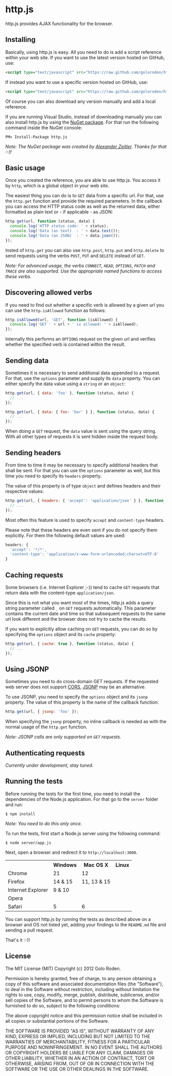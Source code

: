 # http.js

http.js provides AJAX functionality for the browser.

## Installing

Basically, using http.js is easy. All you need to do is add a script reference within your web site. If you want
to use the latest version hosted on GitHub, use:

```html
<script type="text/javascript" src="https://raw.github.com/goloroden/http.js/master/bin/http.min.js"></script>
```

If instead you want to use a specific version hosted on GitHub, use:

```html
<script type="text/javascript" src="https://raw.github.com/goloroden/http.js/master/bin/http-[x.y.z].min.js"></script>
```

Of course you can also download any version manually and add a local reference.

If you are running Visual Studio, instead of downloading manually you can also install http.js by using the
[NuGet package](http://nuget.org/packages/http.js). For that run the following command inside the NuGet console:

    PM> Install-Package http.js

*Note: The NuGet package was created by [Alexander Zeitler](http://www.pdmlab.com). Thanks for that :-)!*

## Basic usage

Once you created the reference, you are able to use http.js. You access it by `http`, which is a global object
in your web site.

The easiest thing you can do is to `GET` data from a specific url. For that, use the `http.get` function and
provide the required parameters. In the callback you can access the HTTP status code as well as the returned
data, either formatted as plain text or - if applicable - as JSON:

```javascript
http.get(url, function (status, data) {
  console.log('HTTP status code: ' + status);
  console.log('Data (as text)  : ' + data.text());
  console.log('Data (as JSON)  : ' + data.json());
});
```

Insted of `http.get` you can also use `http.post`, `http.put` and `http.delete` to send requests using the
verbs `POST`, `PUT` and `DELETE` instead of `GET`.

*Note: For advanced usage, the verbs `CONNECT`, `HEAD`, `OPTIONS`, `PATCH` and `TRACE` are also supported.
Use the appropriate named functions to access these verbs.*

## Discovering allowed verbs

If you need to find out whether a specific verb is allowed by a given url you can use the `http.isAllowed`
function as follows:

```javascript
http.isAllowed(url, 'GET', function (isAllowed) {
  console.log('GET ' + url + ' is allowed: ' + isAllowed);
});
```

Internally this performs an `OPTIONS` request on the given url and verifies whether the specified verb
is contained within the result.

## Sending data

Sometimes it is necessary to send additional data appended to a request. For that, use the `options`
parameter and supply its `data` property. You can either specify the data value using a `string` or an
`object`:

```javascript
http.get(url, { data: 'foo' }, function (status, data) {
  // ...
});

http.get(url, { data: { foo: 'bar' } }, function (status, data) {
  // ...
});
```

When doing a `GET` request, the `data` value is sent using the query string. With all other types of
requests it is sent hidden inside the request body.

## Sending headers

From time to time it may be necessary to specify additional headers that shall be sent. For that you
can use the `options` parameter as well, but this time you need to specify its `headers` property.

The value of this property is of type `object` and defines headers and their respective values:

```javascript
http.get(url, { headers: { 'accept': 'application/json' } }, function (status, data) {
  // ...
});
```

Most often this feature is used to specify `accept` and `content-type` headers.

Please note that these headers are even sent if you do not specify them explicitly. For them the
following default values are used:

```javascript
headers: {
  'accept': '*/*',
  'content-type': 'application/x-www-form-urlencoded;charset=UTF-8'
}
```

## Caching requests

Some browsers (i.e. Internet Explorer ;-)) tend to cache `GET` requests that return data with the
content-type `application/json`.

Since this is not what you want most of the times, http.js adds a query string parameter called `_`
on `GET` requests automatically. This parameter contains the current date and time so that subsequent
requests to the same url look different and the browser does not try to cache the results.

If you want to explicitly allow caching on `GET` requests, you can do so by specifying the `options`
object and its `cache` property:

```javascript
http.get(url, { cache: true }, function (status, data) {
  // ...
});
```

## Using JSONP

Sometimes you need to do cross-domain GET requests. If the requested web server does not support
[CORS](http://en.wikipedia.org/wiki/Cross-origin_resource_sharing), [JSONP](http://en.wikipedia.org/wiki/JSONP)
may be an alternative.

To use JSONP, you need to specify the `options` object and its `jsonp` property. The value of this
property is the name of the callback function:

```javascript
http.get(url, { jsonp: 'foo' });
```

When specifying the `jsonp` property, no inline callback is needed as with the normal usage of the
`http.get` function.

*Note: JSONP calls are only supported on `GET` requests.*

## Authenticating requests

*Currently under development, stay tuned.*

## Running the tests

Before running the tests for the first time, you need to install the dependencies of the Node.js application.
For that go to the `server` folder and run:

    $ npm install

*Note: You need to do this only once.*

To run the tests, first start a Node.js server using the following command:

    $ node server/app.js

Next, open a browser and redirect it to `http://localhost:3000`.

<table>
  <tr><th></th><th>Windows</th><th>Mac OS X</th><th>Linux</th></tr>
  <tr><td>Chrome</td><td>21</td><td>12</td><td></td></tr>
  <tr><td>Firefox</td><td>14 &amp; 15</td><td>11, 13 &amp; 15</td><td></td></tr>
  <tr><td>Internet Explorer</td><td>9 &amp; 10</td><td></td><td></td></tr>
  <tr><td>Opera</td><td></td><td></td><td></td></tr>
  <tr><td>Safari</td><td>5</td><td>6</td><td></td></tr>
</table>

You can support http.js by running the tests as described above on a browser and OS not listed yet, adding
your findings to the `README.md` file and sending a pull request.

That's it :-)!

## License

The MIT License (MIT)
Copyright (c) 2012 Golo Roden.
 
Permission is hereby granted, free of charge, to any person obtaining a copy of this software and associated documentation files (the "Software"), to deal in the Software without restriction, including without limitation the rights to use, copy, modify, merge, publish, distribute, sublicense, and/or sell copies of the Software, and to permit persons to whom the Software is furnished to do so, subject to the following conditions:
 
The above copyright notice and this permission notice shall be included in all copies or substantial portions of the Software.
 
THE SOFTWARE IS PROVIDED "AS IS", WITHOUT WARRANTY OF ANY KIND, EXPRESS OR IMPLIED, INCLUDING BUT NOT LIMITED TO THE WARRANTIES OF MERCHANTABILITY, FITNESS FOR A PARTICULAR PURPOSE AND NONINFRINGEMENT. IN NO EVENT SHALL THE AUTHORS OR COPYRIGHT HOLDERS BE LIABLE FOR ANY CLAIM, DAMAGES OR OTHER LIABILITY, WHETHER IN AN ACTION OF CONTRACT, TORT OR OTHERWISE, ARISING FROM, OUT OF OR IN CONNECTION WITH THE SOFTWARE OR THE USE OR OTHER DEALINGS IN THE SOFTWARE.